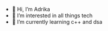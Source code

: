 - 👋 Hi, I’m Adrika
- 👀 I’m interested in all things tech 
- 🌱 I’m currently learning c++ and dsa

<!---
Adrikaxx/Adrikaxx is a ✨ special ✨ repository because its `README.md` (this file) appears on your GitHub profile.
You can click the Preview link to take a look at your changes.
--->
